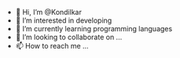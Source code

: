 - 👋 Hi, I’m @Kondilkar
- 👀 I’m interested in developing 
- 🌱 I’m currently learning programming  languages 
- 💞️ I’m looking to collaborate on ...
- 📫 How to reach me ...

<!---
Kondilkar/Kondilkar is a ✨ special ✨ repository because its `README.md` (this file) appears on your GitHub profile.
You can click the Preview link to take a look at your changes.
--->
